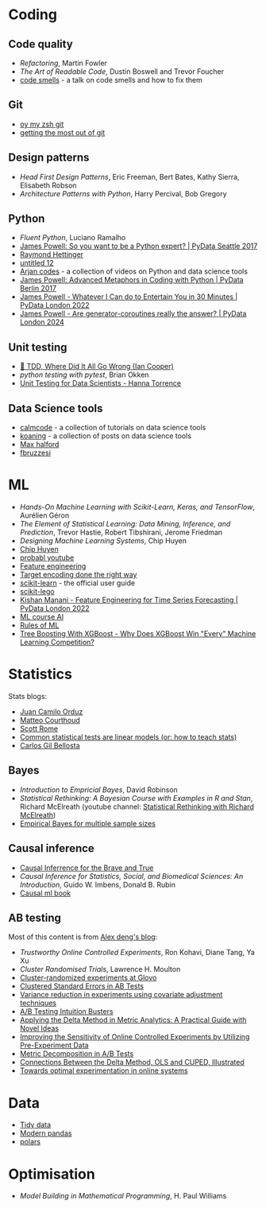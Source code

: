 # Coding

## Code quality

* *Refactoring*, Martin Fowler
* *The Art of Readable Code*, Dustin Boswell and Trevor Foucher
* [code smells](https://www.youtube.com/watch?v=c-_PUYuwc2o&ab_channel=AMEEscuela) - a talk on code smells and how to fix them


## Git

* [oy my zsh git](https://kapeli.com/cheat_sheets/Oh-My-Zsh_Git.docset/Contents/Resources/Documents/index)
* [getting the most out of git](https://www.youtube.com/watch?v=RwLxCk6bDnY&ab_channel=PositPBC)


## Design patterns

* *Head First Design Patterns*, Eric Freeman, Bert Bates, Kathy Sierra, Elisabeth Robson
* *Architecture Patterns with Python*, Harry Percival, Bob Gregory


## Python

* *Fluent Python*, Luciano Ramalho
* [James Powell: So you want to be a Python expert? | PyData Seattle 2017 ](https://www.youtube.com/watch?v=cKPlPJyQrt4&t=34s&ab_channel=PyData)
* [Raymond Hettinger](https://www.youtube.com/watch?v=OSGv2VnC0go&list=PLRVdut2KPAguz3xcd22i_o_onnmDKj3MA&ab_channel=NextDayVideo)
* [untitled 12](https://www.youtube.com/watch?v=yXGCKqo5cEY&t=1137s&ab_channel=PyData)
* [Arjan codes](https://www.youtube.com/@ArjanCodes) - a collection of videos on Python and data science tools
* [James Powell: Advanced Metaphors in Coding with Python | PyData Berlin 2017](https://www.youtube.com/watch?v=R2ipPgrWypI&ab_channel=PyData)
* [James Powell - Whatever I Can do to Entertain You in 30 Minutes | PyData London 2022](https://www.youtube.com/watch?v=-z2eqLwVmzw&ab_channel=PyData)
* [James Powell - Are generator-coroutines really the answer? | PyData London 2024](https://www.youtube.com/watch?v=Knth0LhQnC0&ab_channel=PyData)


## Unit testing

* [🚀 TDD, Where Did It All Go Wrong (Ian Cooper)](https://www.youtube.com/watch?v=EZ05e7EMOLM&t=3s&ab_channel=DevTernityConference)
* *python testing with pytest*, Brian Okken
* [Unit Testing for Data Scientists - Hanna Torrence](https://www.youtube.com/watch?v=Da-FL_1i6ps&ab_channel=PyData)


## Data Science tools

* [calmcode](https://calmcode.io/) - a collection of tutorials on data science tools
* [koaning](https://koaning.io/posts/) - a collection of posts on data science tools
* [Max halford](https://maxhalford.github.io/)
* [fbruzzesi](https://fbruzzesi.github.io/blog/)


# ML
* *Hands-On Machine Learning with Scikit-Learn, Keras, and TensorFlow*, Aurélien Géron
* *The Element of Statistical Learning: Data Mining, Inference, and Prediction*, Trevor Hastie, Robert Tibshirani, Jerome Friedman
* *Designing Machine Learning Systems*, Chip Huyen
* [Chip Huyen](https://huyenchip.com/blog/)
* [probabl youtube](https://www.youtube.com/channel/UCIat2Cdg661wF5DQDWTQAmg)
* [Feature engineering](http://www.feat.engineering/)
* [Target encoding done the right way](https://maxhalford.github.io/blog/target-encoding/)
* [scikit-learn](https://scikit-learn.org/stable/user_guide.html) - the official user guide
* [scikit-lego](https://koaning.github.io/scikit-lego/user-guide/datasets)
* [Kishan Manani - Feature Engineering for Time Series Forecasting | PyData London 2022](https://www.youtube.com/watch?v=9QtL7m3YS9I&t=1315s&ab_channel=PyData)
* [ML course AI](https://mlcourse.ai/book/index.html)
* [Rules of ML](https://developers.google.com/machine-learning/guides/rules-of-ml/)
* [Tree Boosting With XGBoost - Why Does XGBoost Win "Every" Machine Learning Competition?](https://ntnuopen.ntnu.no/ntnu-xmlui/bitstream/handle/11250/2433761/16128_FULLTEXT.pdf?sequence=1&isAllowed=y)


# Statistics

Stats blogs:
* [Juan Camilo Orduz](https://juanitorduz.github.io/)
* [Matteo Courthoud](https://matteocourthoud.github.io/)
* [Scott Rome](https://srome.github.io/)
* [Common statistical tests are linear models (or: how to teach stats)](https://lindeloev.github.io/tests-as-linear/)
* [Carlos Gil Bellosta](https://datanalytics.com/)


## Bayes

* *Introduction to Empricial Bayes*, David Robinson
* *Statistical Rethinking: A Bayesian Course with Examples in R and Stan*, Richard McElreath (youtube channel: [Statistical Rethinking with Richard McElreath](https://www.youtube.com/watch?v=FdnMWdICdRs&list=PLDcUM9US4XdPz-KxHM4XHt7uUVGWWVSus&ab_channel=RichardMcElreath))
* [Empirical Bayes for multiple sample sizes](https://chris-said.io/2017/05/03/empirical-bayes-for-multiple-sample-sizes/)


## Causal inference

* [Causal Inferrence for the Brave and True](https://matheusfacure.github.io/python-causality-handbook/landing-page.html)
* *Causal Inference for Statistics, Social, and Biomedical Sciences: An Introduction*, Guido W. Imbens, Donald B. Rubin
* [Causal ml book](https://causalml-book.org/)


## AB testing

Most of this content is from [Alex deng's blog](https://alexdeng.github.io/):
* *Trustworthy Online Controlled Experiments*, Ron Kohavi, Diane Tang, Ya Xu
* *Cluster Randomised Trials*, Lawrence H. Moulton
* [Cluster-randomized experiments at Glovo](https://medium.com/glovo-engineering/cluster-randomized-experiments-at-glovo-175fa84d13f5)
* [Clustered Standard Errors in AB Tests](https://matteocourthoud.github.io/post/clustering/)
* [Variance reduction in experiments using covariate adjustment techniques](https://medium.com/glovo-engineering/variance-reduction-in-experiments-using-covariate-adjustment-techniques-717b1e450185)
* [A/B Testing Intuition Busters](https://drive.google.com/file/d/1oK2HpKKXeQLX6gQeQpfEaCGZtNr2kR76/view)
* [Applying the Delta Method in Metric Analytics: A Practical Guide with Novel Ideas](https://alexdeng.github.io/public/files/kdd2018-dm.pdf)
* [Improving the Sensitivity of Online Controlled Experiments by Utilizing Pre-Experiment Data](https://exp-platform.com/Documents/2013-02-CUPED-ImprovingSensitivityOfControlledExperiments.pdf)
* [Metric Decomposition in A/B Tests](https://alexdeng.github.io/public/files/kdd2024-decomp.pdf)
* [Connections Between the Delta Method, OLS and CUPED, Illustrated](https://srome.github.io/Connections-Between-the-Delta-Method-OLS-and-CUPED-Illustrated/)
* [Towards optimal experimentation in online systems ](https://www.unofficialgoogledatascience.com/2024/04/towards-optimal-experimentation-in.html)


# Data

* [Tidy data](https://cran.r-project.org/web/packages/tidyr/vignettes/tidy-data.html)
* [Modern pandas](https://tomaugspurger.net/posts/modern-1-intro/)
* [polars](https://docs.pola.rs/user-guide/migration/pandas/#pipe-littering)


# Optimisation

* *Model Building in Mathematical Programming*, H. Paul Williams